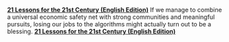 [**21 Lessons for the 21st Century (English Edition)**](http://amzn.eu/aIga9QW)
If we manage to combine a universal economic safety net with strong communities and meaningful pursuits, losing our jobs to the algorithms might actually turn out to be a blessing.
[**21 Lessons for the 21st Century (English Edition)**](http://amzn.eu/8kzTeni)